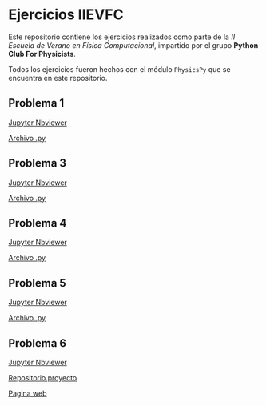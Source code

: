 # Ejercicios IIEVFC

Este repositorio contiene los ejercicios realizados como parte de la *II Escuela de Verano en Física Computacional*, impartido por el grupo **Python Club For Physicists**.

Todos los ejercicios fueron hechos con el módulo `PhysicsPy` que se encuentra en este repositorio.


## Problema 1


[Jupyter Nbviewer](https://nbviewer.jupyter.org/github/Luis2501/Ejercicios-IIEVFC/blob/main/Problema%201/Problema%201.ipynb)

[Archivo .py](https://github.com/Luis2501/Ejercicios-IIEVFC/blob/main/Problema%201/Problema_1.py)


## Problema 3


[Jupyter Nbviewer](https://nbviewer.jupyter.org/github/Luis2501/Ejercicios-IIEVFC/blob/main/Problema%203/Problema%203.ipynb)

[Archivo .py](https://github.com/Luis2501/Ejercicios-IIEVFC/blob/main/Problema%203/Problema_3.py)

## Problema 4


[Jupyter Nbviewer](https://nbviewer.jupyter.org/github/Luis2501/Ejercicios-IIEVFC/blob/main/Problema%204/Problema%204.ipynb)

[Archivo .py](https://github.com/Luis2501/Ejercicios-IIEVFC/blob/main/Problema%204/Problema_4.py)

## Problema 5


[Jupyter Nbviewer](https://nbviewer.jupyter.org/github/Luis2501/Ejercicios-IIEVFC/blob/main/Problema%205/Problema%205.ipynb)

[Archivo .py](https://github.com/Luis2501/Ejercicios-IIEVFC/blob/main/Problema%205/Problema_5.py)

## Problema 6

[Jupyter Nbviewer](https://nbviewer.jupyter.org/github/Luis2501/Ejercicios-IIEVFC/blob/main/Problema%206/Problema%206.ipynb)

[Repositorio proyecto](https://github.com/Luis2501/Neural-signal-simulation)

[Pagina web](https://luis2501.github.io/Simulating-Signal-Neural.html)
